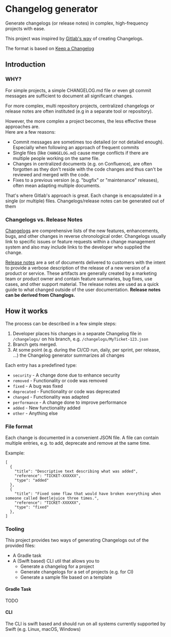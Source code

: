 # Changelog generator
Generate changelogs (or release notes) in complex, high-frequency projects with ease.

This project was inspired by [Gitlab's way](https://about.gitlab.com/blog/2018/07/03/solving-gitlabs-changelog-conflict-crisis/) of creating Changelogs.

The format is based on [Keep a Changelog](https://keepachangelog.com/en/1.0.0/) 

## Introduction
### WHY?

For simple projects, a simple CHANGELOG.md file or even git commit messages are sufficient to document all significant changes.   

For more complex, multi repository projects, centralized changelogs or release notes are often instituted (e.g in a separate tool or repository). 

However, the more complex a project becomes, the less effective these approaches are.  
Here are a few reasons:

- Commit messages are sometimes too detailed (or not detailed enough). Especially when following an approach of frequent commits
- Single files (like `CHANGELOG.md`) cause merge conflicts if there are multiple people working on the same file.
- Changes in centralized documents (e.g. on Confluence), are often forgotten as they don't reside with the code changes and thus can't be reviewed and merged with the code.
- Fixes to a previous version (e.g. "bugfix" or "maintenance" releases), often mean adapting multiple documents.

That's where Gitlab's approach is great. Each change is encapsulated in a single (or multiple) files. Changelogs/release notes can be generated out of them

### Changelogs vs. Release Notes

[Changelogs](https://en.wikipedia.org/wiki/Changelog) are comprehensive lists of the new features, enhancements, bugs, and other changes in reverse chronological order. Changelogs usually link to specific issues or feature requests within a change management system and also may include links to the developer who supplied the change.

[Release notes](https://en.wikipedia.org/wiki/Release_notes) are a set of documents delivered to customers with the intent to provide a verbose description of the release of a new version of a product or service. These artifacts are generally created by a marketing team or product owner and contain feature summaries, bug fixes, use cases, and other support material. The release notes are used as a quick guide to what changed outside of the user documentation.
**Release notes can be derived from Changlogs.**

## How it works

The process can be described in a few simple steps:

1) Developer places his changes in a separate Changelog file in `/changelogs/` on his branch, e.g. `/changelogs/MyTicket-123.json`
2) Branch gets merged.
3) At some point (e.g. during the CI/CD run, daily, per sprint, per release, ...) the Changelog generator summarizes all changes

Each entry has a predefined type: 
- `security` - A change done due to enhance security 
- `removed` - Functionality or code was removed
- `fixed` - A bug was fixed
- `deprecated` - Functionality or code was deprecated
- `changed` - Functionality was adapted
- `performance` - A change done to improve performance
- `added` - New functionality added
- `other` - Anything else

### File format
Each change is documented in a convenient JSON file.
A file can contain multiple entries, e.g. to add, deprecate and remove at the same time.

Example:

```
[
  {
    "title": "Descriptive text describing what was added",
    "reference": "TICKET-XXXXXX",
    "type": "added"
  }, 
  {
    "title": "Fixed some flaw that would have broken everything when someone called Beetlejuice three times.",
    "reference": "TICKET-XXXXXX",
    "type": "fixed"
  },
]
```

### Tooling
This project provides two ways of generating Changelogs out of the provided files:
- A Gradle task
- A (Swift based) CLI util that allows you to 
	- Generate a changelog for a project
	- Generate changelogs for a set of projects (e.g. for CI)
	- Generate a sample file based on a template

#### Gradle Task
TODO

#### CLI
The CLI is swift based and should run on all systems currently supported by Swift (e.g. Linux, macOS, Windows) 